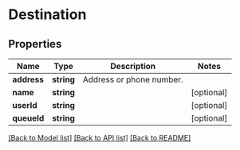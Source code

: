 # Destination

## Properties
Name | Type | Description | Notes
------------ | ------------- | ------------- | -------------
**address** | **string** | Address or phone number. | 
**name** | **string** |  | [optional] 
**userId** | **string** |  | [optional] 
**queueId** | **string** |  | [optional] 

[[Back to Model list]](../README.md#documentation-for-models) [[Back to API list]](../README.md#documentation-for-api-endpoints) [[Back to README]](../README.md)


